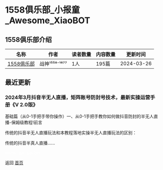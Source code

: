 # 1558俱乐部_小报童_Awesome_XiaoBOT

## 1558俱乐部介绍
>   
  


|名称|作者|读者数量|内容数量|更新时间|
|---|---|---|---|---|
|[1558俱乐部](https://xiaobot.net/p/1558?refer=9c3f1c95-a052-465a-9902-f6d75080262a)|战神¹⁵⁵⁸⁻¹⁶⁷⁷|1人|195篇|2024-03-26|

## 最近更新
### 2024年3月抖音半无人直播，矩阵账号防封号技术，最新实操运营手册《V 2.0版》

基础篇（从0-1手把手带你操作）一、从0-1手把手教你如何做抖音防封的半无人直播-保姆级教程!前言

传统的抖音半无人直播玩法和本教程落地实操半无人直播玩法的区别：

传统的抖音半真人直播......


<a href="https://github.com/Reno9527/awesome-xiaobot" style="color: white; text-decoration: none;">awesome-xiaobot</a>

返回 [首页](../README.md)
